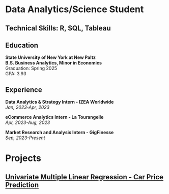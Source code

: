 # Data Analytics/Science Student

## Technical Skills: R, SQL, Tableau


## Education  
**State University of New York at New Paltz**  
**B.S. Business Analytics, Minor in Economics**  
Graduation: Spring 2025  
GPA: 3.93

## Experience
**Data Analytics & Strategy Intern - IZEA Worldwide**  
*Jan, 2023-Apr, 2023*

**eCommerce Analytics Intern - La Tourangelle**  
*Apr, 2023-Aug, 2023*

**Market Research and Analysis Intern - GigFinesse**  
*Sep, 2023-Present*

# Projects

## [Univariate Multiple Linear Regression - Car Price Prediction](Multi-Linear-Reg-Car-Proj.pdf)




